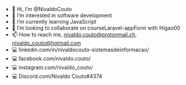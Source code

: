 - 👋 Hi, I’m @NivaldoCouto
- 👀 I’m interested in software development
- 🌱 I’m currently learning JavaScript
- 💞️ I’m looking to collaborate on courseLaravel-appForm with Higao00
- 📫 How to reach me, nivaldo.couto@protonmail.ch, nivaldo_couto@hotmail.com
- :computer: linkedin.com/in/nivaldocouto-sistemasdeinformacao/
- :computer: facebook.com/nivaldo.couto/
- :computer: instagram.com/nivaldo_couto/
- :computer: Discord.com/Nivaldo Couto#4374


<!---
NivaldoCouto/NivaldoCouto is a ✨ special ✨ repository because its `README.md` (this file) appears on your GitHub profile.
You can click the Preview link to take a look at your changes.

comando para erro de git remoto
git remote set-url origin https://github.com/your/repository

--->
